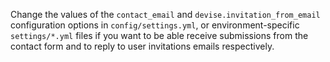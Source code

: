 Change the values of the `contact_email` and `devise.invitation_from_email` configuration options in `config/settings.yml`, or environment-specific `settings/*.yml` files if you want to be able receive submissions from the contact form and to reply to user invitations emails respectively.